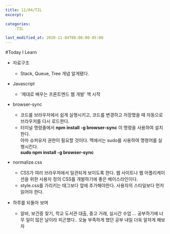 ```yaml
---
title: 11/04/TIL
excerpt:

categories:
    -TIL

last_modified_at: 2020-11-04T08:06:00-05:00
---
```


#Today I Learn  
  
- 자료구조  
    - Stack, Queue, Tree 개념 알게됐다.  
  
- Javascript  
    - '제대로 배우는 프론트엔드 웹 개발' 책 시작
  
- browser-sync  
    - 코드를 브라우저에서 쉽게 실행시키고, 코드를 변경하고 저장했을 때 자동으로 브라우저를 다시 로드한다.  
    - 터미널 명령줄에서 __npm install -g browser-sync__ 이 명령을 사용하여 설치한다.  
    아마 슈퍼유저 권한이 필요할 것이다. 맥에서는 sudo를 사용하여 명령어를 실행시킨다.  
    __sudo npm install -g browser-sync__  
  
- normalize.css  
    - CSS가 여러 브라우저에서 일관되게 보이도록 한다. 웹 사이트나 웹 어플리케이션을 위한 사용자 정의 CSS를 개발하기에 좋은 베이스라인이다.  
    - style.css를 가리키는 <link> 태그보다 앞에 추가해야한다. 사용자의 스타일보다 먼저 읽어야 한다.  
  
- 하루를 되돌아 보며  
    - 알바, 보건증 찾기, 학교 도서관 대출, 중고 거래, 실시간 수업 ... 공부하기에 너무 일이 많은 날이라 피곤했다.. 오늘 부족하게 했던 공부 내일 더욱 알차게 해보자